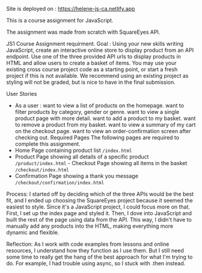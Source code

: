 Site is deployed on : https://helene-js-ca.netlify.app

This is a course assignment for JavaScript.

The assignment was made from scratch with SquareEyes API.

JS1 Course Assignment requirment.
Goal :
Using your new skills writing JavaScript, create an interactive online store to display product from an API endpoint. Use one of the three provided API urls to display products in HTML and allow users to create a basket of items.
You may use your existing cross course project code as a starting point, or start a fresh project if this is not available. We recommend using an existing project as styling will not be graded, but is nice to have in the final submission.

User Stories
- As a user :
want to view a list of products on the homepage.
want to filter products by category, gender or genre.
want to view a single product page with more detail.
want to add a product to my basket.
want to remove a product from my basket.
want to view a summary of my cart on the checkout page. want to view an order-confirmation screen after checking out.
Required Pages
The following pages are required to complete this assignment.
- Home Page containing product list `/index.html`
- Product Page showing all details of a specific product `/product/index.html` - Checkout Page showing all items in the basket `/checkout/index.html`
- Confirmation Page showing a thank you message `/checkout/confirmation/index.html`

Process:
  I started off by deciding which of the three APIs would be the best fit, and I ended up choosing the SquareEyes project because it seemed the easiest to style. Since it's a JavaScript project, I could focus more on that. First, I set up the index page and styled it. Then, I dove into JavaScript and built the rest of the page using data from the API. This way, I didn't have to manually add any products into the HTML, making everything more dynamic and flexible.

Reflection:
  As I work with code examples from lessons and online resources, I understand how they function as I use them. But I still need some time to really get the hang of the best approach for what I'm trying to do. For example, I had trouble using async, so I stuck with .then instead.
